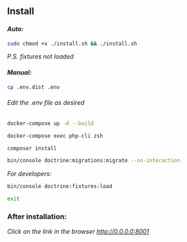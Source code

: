 ## Install
#### _Auto:_
```bash
sudo chmod +x ./install.sh && ./install.sh
```
_P.S. fixtures not loaded_
#### _Manual:_
```bash
cp .env.dist .env
```
###### _Edit the .env file as desired_
```bash
docker-compose up -d --build
```
```bash
docker-compose exec php-cli zsh
```
```bash
composer install
```
```bash
bin/console doctrine:migrations:migrate --no-interaction
```
_For developers:_
```bash
bin/console doctrine:fixtures:load
```
```bash
exit
```
### After installation:
_Click on the link in the browser_
_http://0.0.0.0:8001_